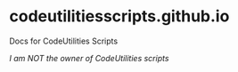 # codeutilitiesscripts.github.io
Docs for CodeUtilities Scripts

*I am NOT the owner of CodeUtilities scripts*
